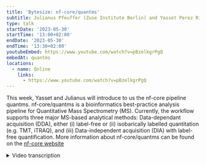 ```yaml
---
title: 'Bytesize: nf-core/quantms'
subtitle: Julianus Pfeuffer (Zuse Institute Berlin) and Yasset Perez Riverol (EMBL-EBI)
type: talk
startDate: '2023-05-30'
startTime: '13:00+02:00'
endDate: '2023-05-30'
endTime: '13:30+02:00'
youtubeEmbed: https://www.youtube.com/watch?v=pBzelkgrPgQ
embedAt: quantms
locations:
  - name: Online
    links:
      - https://www.youtube.com/watch?v=pBzelkgrPgQ
---
```


This week, Yasset and Julianus will introduce to us the nf-core pipeline quantms. nf-core/quantms is a bioinformatics best-practice analysis pipeline for Quantitative Mass Spectrometry (MS). Currently, the workflow supports three major MS-based analytical methods: Data-dependant acquisition (DDA), either (i) label-free or (ii) isobarically labelled quantitation (e.g. TMT, iTRAQ), and (iii) Data-independent acquisition (DIA) with label-free quantification.
More information about nf-core/quantms can be found on the [nf-core website](https://nf-co.re/quantms)

<details markdown="1"><summary>Video transcription</summary>
**Note: The content has been edited for reader-friendliness**

[0:01](https://www.youtube.com/watch?v=pBzelkgrPgQ&t=1)
(host) Hello everyone, sorry for being late, but I'm very happy today that we have Julianus and sorry, I cannot pronounce your name.

(speaker 1) That's fine.

(speaker 2) Yasset.

(host) Yasset. Yes. To have a bytesize talk today, I will hand it over to you to introduce yourself if you want to.

[0:32](https://www.youtube.com/watch?v=pBzelkgrPgQ&t=32)
(speaker 2) So I am Julianus, Julianus Pfeuffer. I am a postdoc at the Zuse Institute Berlin, and I was working a long time doing my Ph.D at the University of Tübingen in the Freie Universität Berlin. I was a long time OpenMS contributor and maintainer. A lot of the pipeline that we will present today is, of course, based on OpenMS and it will be about mass spectrometry.

(speaker 1) Okay, I can present also myself. I am Yasset Perez Riverol, I am the team coordinator of the Freie Database, which is the largest proteomics database of NBLEDM and I've worked with also one of the developers of quantms. If there are no further questions in the beginning, I also can start sharing my screen. Would that be okay? Franziska?

(host) Your co-host. You should be.

(speaker 2) Okay. Let's see. Do you see the presentation or do you see some of my PowerPoint things?

(host) We see the presentation.

(speaker 2) Perfect.

[2:30](https://www.youtube.com/watch?v=pBzelkgrPgQ&t=150)
The presentation today will be about a Nextflow workflow this time and it's not a super recent addition to the nf-core community platform, but it was there for a long time or a little bit longer time, but we just recently released a 1.1 version that is much more stable and much more up to nf-core standards. We thought that would be a great time to introduce it. It is a workflow for, as the name implies, quantitative mass spectrometry data analysis. Of course, following all the nf-core standards, it is meant to be very reproducible and also applicable for large scale analysis. For example, on those big public repositories like PRIDE, where Yasset is from.

[3:43](https://www.youtube.com/watch?v=pBzelkgrPgQ&t=223)
What are the areas of application of our workflow? It is planned as a most-in-one workflow for the analysis of quantitative mass spectrometry experiments in general, that can mean metabolomics, proteomics, proteogenomics, but the current focus and the topic that we started with in the workflow is relative quantification of proteins or modified proteoforms based on mass spectrometry experiments. I will present first or ask the question, why do people do proteomics and how is it different from the usual genomics that we see here in nf-core? One nice example that people always give is the difference between a caterpillar and a butterfly. While they share exactly the same genome, unless some very slight mutations due to the stage of life, they have a vastly different proteome, not only in the amount of proteins that are expressed, but also the types of proteins that are expressed and how they are modified. All of this gives a much better representation of the actual phenotype of an organism or a cell. The proteomics can be used in addition or instead of genomics or even transcriptomics.

[5:26](https://www.youtube.com/watch?v=pBzelkgrPgQ&t=326)
One technique to get the quantities of proteins, for example, in the cell is mass spectrometry, and I would say the most common technique to do that is via liquid chromatography coupled mass spectrometry. This means you digest your sample with the proteins first, you put it into an Eppendorf tube. You subject this to a liquid chromatography to split them up by some physical chemical properties, to make the analysis easier. You ionize them, put them into the mass spectrometer, and the mass spectrometer can then measure the ions and the amount of ions that are there based on their property or their behavior in a magnetic field. What you get out is a so-called mass spectrum, where you can see the intensity which is related to the amount of ions that were there for a specific mass or to be specific, a specific mass-to-charge ratio. The problem with this is that those mass spectrometry experimental setups can be very complex. People add new types of mass spectrometers, new types of experiments that they want to. They invent new labeling strategies and how to compare different samples and so on.

[7:16](https://www.youtube.com/watch?v=pBzelkgrPgQ&t=436)
Here I give a little overview over the most common strategies in quantitative proteomics and want to highlight which of them are supported by quantms. Overall, we only support relative quantification since absolute quantification can usually only be done with certain standards and few people do it, unless they have a really exciting project going on. But also in relative quantification, you have two big subtypes. You can have labeled relative quantification and label-free relative quantification. Label-free is usually cheaper because the labels are expensive, but the analysis is sometimes a bit more complex. Here you can have so-called data-independent acquisition, data-dependent acquisition. You can have it feature-based or spectral counting. Regarding labeling, you can label the proteins or the protein pieces, the peptides, in vitro or you feed your organism or cells certain labeled amino acids in vivo. Our focus for labeled quantification was the so-called TMT and iDRAC strategies, which are very similar in analysis types.

[8:53](https://www.youtube.com/watch?v=pBzelkgrPgQ&t=533)
If you have any data set that was gathered with one of those green strategies here, quantms should be very useful for you. Here's an overview of the pipeline. Everything starts with the spectra in mzML or in raw format, mzML is open. It's sometimes a bit more verbose, bigger. It's an XML-based format. But we can also read raw files from the Thermofisher instruments through conversion. We do some pre-processing on the spectra as well as on the protein database that you give the pipeline to say which proteins you think that are in your sample and you would like to identify and quantify them. Then we have three different branches, that depend on which strategy the experiment was based on. We have this data-dependent label-free branch in blue, data-dependent isobaric labeling, TMT or iDRAC in red, and data-independent acquisition in green. The top ones are usually done by OpenMS tools. It's a framework for mass spec analysis, while the lower one is done by DIN. It's a separate package, where we were in close collaboration with the author to make it as efficient as possible in a distributed computing environment.

[10:48](https://www.youtube.com/watch?v=pBzelkgrPgQ&t=648)
I will go over the steps one by one. At first, a bit more details about the input. I mentioned the mass spectra already. The second one is an experimental design that you need, and we highly recommend to use the sample-to-data relationship format. It's a community-developed and tab-separated format for the data sets, for example, that are in PRIDE, and we annotate a lot of them manually for our re-analysis. It contains information about the contents of the samples, like organism, labeled or not, the experimental setup, but also the biological question, like which condition a sample belongs to. The protein database is the usual easy FASTA format, and can be either directly downloaded from SwissProd or trEMBL, or manually created by some proteogenomics studies you did before. It can be with or without so-called decoy proteins that we need later for false discovery rate estimation.

[12:08](https://www.youtube.com/watch?v=pBzelkgrPgQ&t=728)
In the pre-processing, we, as I said, convert and index all of our spectra, and the default format will be our mzML. Everything else you have will be converted into mzML before, keep that in mind. We combine information from the SDRF and the Nextflow parameters. Currently it's a bit mixed where you can set certain parameters, because we also wanted to support very simple designs, where a lot of the information is implied. We do some sanity checks, convert them into designs for the specific tools, but also units for specific tools or certain vocabulary for specific tools. Regarding the database, we can also generate the decoys for you, it's usually done by reversing or shuffling sequences in the database. Then we perform identification with common so-called database search engines. Currently you can select between MSGF+ and Comet, or both of them, in which case they will be combined probabilistically by an OpenMS tool called ConsensusID. We then offer a rescoring mechanism that uses more features than just the similarity between predicted spectrum and observed spectrum. This is currently only possible by the SVM-based tool Percolator, but we are heavily developing or trying to integrate deep learning-based scores from, for example, MS2rescore. The false discovery rate estimation is done based on the well-established target decoy approach. We offer FDRs on multiple levels, the peptide-spectrum-match level, peptide-level, protein level, protein-group level, and on different scales, either for a specific sample only or for the whole experiment. We can do the so-called picked FDRs that were recently published and show a bit more sensitivity in large-scale experiments.

[14:42](https://www.youtube.com/watch?v=pBzelkgrPgQ&t=882)
For the quantification of the peptides, in label-free quantification we use the OpenMS ProteomicsLFQ tool, which is also the main part of the old nf-core ProteomicsLFQ pipeline, which means if you're using that one, this is fully integrated and superseded, so you may switch to quantms. This performs the following tasks. It does the identification of quantifiable features in your mass spec data. This can be done targeted by looking for specific IDs or untargeted by just looking at isotopes and illusion shapes. It then does retention time alignment. It links the identifications to get the best matches over all samples, and then you can optionally also transfer identifications to features that do not have an identification, or you can re-quantify parts of your MS experiment if in all samples but this one, or in the most samples but this sample, there was a feature but you couldn't find one in this one, then you can extract the last part of the signal.

[16:13](https://www.youtube.com/watch?v=pBzelkgrPgQ&t=973)
Then isobaric labeling, it's much easier because it's just based on the intensity of so-called reporter ions. We support most TMT and iTraq plexes, which means the plex just tells you how many channels you can multiplex into one sample, which means how many samples you can have in one mass spec run, let's say. We also support so-called SPS, which introduces a third fragmentation level for mass specs.

[16:56](https://www.youtube.com/watch?v=pBzelkgrPgQ&t=1016)
When you have quantified the peptides, you usually are interested in the proteins that they come from, therefore we have two different inference techniques implemented, the Bayesian one with the OpenMS tool EPIFANY, but also a simple rule-based aggregation of peptides to proteins. Regarding quantification, we support the common strategies, TOP3 peptides per protein. ibaq is a common strategy that normalizes by the length of the protein, for example. Those come from OpenMS, but we also have support for statistical post-processing tools like MSstats and Triqler, which then they have much more elaborate statistical models, and they also include significant testing between comparisons of samples, conditions, contrasts.

[18:01](https://www.youtube.com/watch?v=pBzelkgrPgQ&t=1081)
For the third branch that is based on DIA-NN, the data-independent acquisition branch, we made it fully parallelizable by a multi-step analysis. First you do an in silico library prediction and a pre-analysis for every sample, and then only after you do an empirical, data-dependent or data-based library generation, and a final analysis on the full experiment. It is also compatible with MSstats. This means you could have... the output will not be comparable in the quantities, but it will be comparable in the format compared to other branches of the workflow. As all the other branches, it can be converted into mzTab, which is, for smaller experiments, a human-readable tab-based format for the quantities and identifications of such experiments. You can use it immediately for upload to PRIDE, for example, or publication, which is usually recommended by the journals.

[19:36](https://www.youtube.com/watch?v=pBzelkgrPgQ&t=1176)
A bit more details on our general outputs. As I said, we have this mzTab for all the quantitative and identification-related information. The mzTab, in general, contains, on the right side here, metadata, a protein section, a peptide section, peptide spectrum match section, and for metabolomics also small molecule section. It's the community standard, so it's used by a lot of projects, and it's very helpful to have it for upload or journals.

[20:22](https://www.youtube.com/watch?v=pBzelkgrPgQ&t=1222)
Then, from our statistical post-processing, we can get heat maps or volcano plots for the comparisons between conditions that we can specify in the parameters of the workflow, for example. But we also have a full pMultiQC report, which is based on a plugin that we wrote for MultiQC, specifically for proteomics. It includes quality control heat map over all samples, but also detailed plots per sample and a detailed and searchable table of the results that is connected to an SQL backend. Those are some examples of our outputs. The first picture, you can see the experimental design that you have given and how it was interpreted by our tool. They can get very complex in proteomics experiments because you can also fractionate your data or your samples, and with the usual biological and technical replicates can get quite complex. In the lower part, you can see a heat map of some aggregated quality control metrics for specific samples and things like how many percent of contaminants were identified, the average peptide intensity, how many missed cleavages in your digestion we could find, what was the rate of identifications from the overall number of spectra, and so on.

[22:30](https://www.youtube.com/watch?v=pBzelkgrPgQ&t=1350)
Some more detailed information about specific samples. For example, the number of spectra on each level, like fragment spectra or service spectra, how many of them were identified by each of the search engines, how many were identified after consensusID, and so on. Lastly, one application that this workflow already had was reanalysis of a large part of PRIDE. We really sat down and were annotating with a large portion of PRIDE into the sample to data relationship format, which meant a lot of looking into papers, contacting authors, and so on. But which also means that you now, if you want to reanalyze something in a different way, you can just download the data from PRIDE or give URLs, which Nextflow, of course, handles to the FTP, and reanalyze it with different settings because the SDRF is already available.

[24:00](https://www.youtube.com/watch?v=pBzelkgrPgQ&t=1440)
We then reanalyzed each entry with our quantms. The good thing is we could analyze many of them because we made it very robust, our default settings, and also supporting a lot of different experiment types, as you have seen. Then in the end, we just combined and visualized the results, in this case per dataset or per tissue, because a lot of datasets are very specific for a certain tissue. We're currently writing a publication on that. That was one of the first applications, yes. I think that's it from our side. We're happy to answer all of your questions.

[24:56](https://www.youtube.com/watch?v=pBzelkgrPgQ&t=1496)
(host) Thank you so much. I'm just going to remove the spotlights. If there are any questions from the audience, you should now be able to unmute yourself and ask the question right away. Are there any questions from the audience?

(question) If not, I actually have a question, maybe a bit selfish. It's very nice to see that we have some pipelines at least that are not NGS based. I was wondering what made you choose Nextflow and nf-core for making this pipeline?

(answer) So the first thing was the incredible integration of all those large scale, high performance computing clusters and clouds that we have not seen in other workflow managers. Of course, a little bit bias because I knew some people from Nextflow. But I think it turned out to be the best choice in hindsight anyway. The nf-core team was very helpful in implementing all of this and the AWS tests were also super nice because as a university, we barely have any capability to test it on Amazon cloud or something that always costs. I think it gets a better reach also to industry by supporting clouds.

[27:02](https://www.youtube.com/watch?v=pBzelkgrPgQ&t=1622)
(question) Maybe in the same vein, did you find any problems that were specifically there because it is not NGS and because we're often very geared towards NGS?

(answer) Yes, of course. It's not big problems, but some of your templates, let's say, they have a lot of, not a lot... but what was it for example? I think you, or in the beginning you had a FastQC parameter that was always supposed to be there. We of course had to remove it. Now, whenever a template update comes, we have to remove it again and things like that. But yeah, minor things.

[27:48](https://www.youtube.com/watch?v=pBzelkgrPgQ&t=1668)
(host) Okay. Are there any more questions from anyone?

(question) I would have one. Hi. Great talk. I was wondering, you mentioned the small molecule MS experiments as a future possible application of the quantms. How far is this thought out or where does this stand?

(answer) Yeah. Implementation wise, we have a colleague that created such a workflow based on very similar tools that we already have. That means the OpenMS ones, but also some other tools like Sirius for small molecule database search. In the competitor language, Snakemake, but at least we see that it's a very feasible workflow that we have. It should be a rather simple translation of the workflow, but we also want to check with the existing MetaboIgniter workflow to see if we can combine them. We still have to check how compatible SDRF and the mzTab would be, so that we, for everything that we want to include into quantms we definitely want to start from an SDRF and have us output an mzTab or another future community standard file format. We think it should all be possible since there's also an mzTabM for metabolomics. Yasset, I think SDRF should have no problems at all to have some metabolomic specific annotations there.

(speaker 1) Yeah. I think we have a startup already to support metabolomics with SDRF. I mean, we have the first call around it, how to do it. As you said, I think this is a really important point. We have tried to put standard file formats in quantms as the starting point and the end of the workflow. For anyone who wants to join quantms this will be the case for other use cases like proteomics, like immunopatidomics or any other use case that wants to jump into mass spec quantitation in quantms. To start by one standard file format, something that the data out there is in that file format and should end up into another standard file format, which is this. In this case, it's mzTab, but it could be something in the future slightly different.

(comment) Great. Thank you both for the elaborations.

[31:18](https://www.youtube.com/watch?v=pBzelkgrPgQ&t=1878)
(host) Thank you very much. If we have any more questions from the audience? It doesn't seem so, then I would like to thank again, Julianus and Yasset, and of course, as usual, also the Chan Zuckerberg Initiative for funding our bytesize talks. Thank you very much everyone and see you hopefully.

</details>
